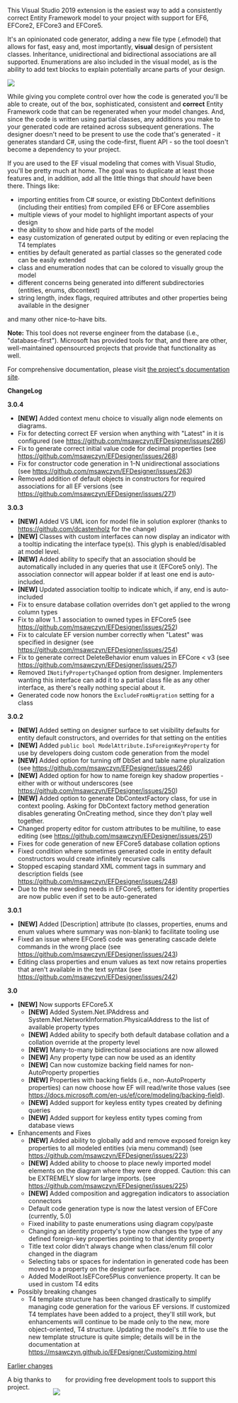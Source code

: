 This Visual Studio 2019 extension is the easiest way to add a consistently correct Entity Framework model to your project with support for EF6, EFCore2, EFCore3 and EFCore5.

It's an opinionated code generator, adding a new file type (.efmodel) that allows for fast, easy and, most importantly, **visual** design of persistent classes. Inheritance, unidirectional and bidirectional associations are all supported. Enumerations are also included in the visual model, as is the ability to add text blocks to explain potentially arcane parts of your design.

<img src="https://msawczyn.github.io/EFDesigner/images/Designer.jpg">

While giving you complete control over how the code is generated you'll be able to create, out of the box, sophisticated, consistent and **correct** Entity Framework code that can be regenerated when your model changes. And, since the code is written using partial classes, any additions you make to your generated code are retained across subsequent generations.
The designer doesn't need to be present to use the code that's generated - it generates standard C#, using the code-first, fluent API - so the tool doesn't become a dependency to your project.

If you are used to the EF visual modeling that comes with Visual Studio, you'll be pretty much at home. The goal was to duplicate at least those features and, in addition, add all the little things that _should_ have been there. Things like:

*   importing entities from C# source, or existing DbContext definitions (including their entities) from compiled EF6 or EFCore assemblies
*   multiple views of your model to highlight important aspects of your design
*   the ability to show and hide parts of the model
*   easy customization of generated output by editing or even replacing the T4 templates
*   entities by default generated as partial classes so the generated code can be easily extended
*   class and enumeration nodes that can be colored to visually group the model
*   different concerns being generated into different subdirectories (entities, enums, dbcontext)
*   string length, index flags, required attributes and other properties being available in the designer

and many other nice-to-have bits.

**Note:** This tool does not reverse engineer from the database (i.e., "database-first"). Microsoft has provided
tools for that, and there are other, well-maintained opensourced projects that provide that functionality as
well. 

For comprehensive documentation, please visit [the project's documentation site](https://msawczyn.github.io/EFDesigner/).

**ChangeLog**

**3.0.4**
   - **[NEW]** Added context menu choice to visually align node elements on diagrams.
   - Fix for detecting correct EF version when anything with "Latest" in it is configured (see https://github.com/msawczyn/EFDesigner/issues/266)
   - Fix to generate correct initial value code for decimal properties (see https://github.com/msawczyn/EFDesigner/issues/268)
   - Fix for constructor code generation in 1-N unidirectional associations (see https://github.com/msawczyn/EFDesigner/issues/263)
   - Removed addition of default objects in constructors for required associations for all EF versions (see https://github.com/msawczyn/EFDesigner/issues/271)

**3.0.3**
   - **[NEW]** Added VS UML icon for model file in solution explorer (thanks to https://github.com/dcastenholz for the change)
   - **[NEW]** Classes with custom interfaces can now display an indicator with a tooltip indicating the interface type(s). This glyph is enabled/disabled at model level.
   - **[NEW]** Added ability to specify that an association should be automatically included in any queries that use it (EFCore5 only). The association connector will appear bolder if at least one end is auto-included.
   - **[NEW]** Updated association tooltip to indicate which, if any, end is auto-included
   - Fix to ensure database collation overrides don't get applied to the wrong column types
   - Fix to allow 1..1 association to owned types in EFCore5 (see https://github.com/msawczyn/EFDesigner/issues/252)
   - Fix to calculate EF version number correctly when "Latest" was specified in designer (see https://github.com/msawczyn/EFDesigner/issues/254)
   - Fix to generate correct DeleteBehavior enum values in EFCore < v3 (see https://github.com/msawczyn/EFDesigner/issues/257)
   - Removed `INotifyPropertyChanged` option from designer. Implementers wanting this interface can add it to a partial class file as any other interface, as there's really nothing special about it.
   - Generated code now honors the `ExcludeFromMigration` setting for a class

**3.0.2**
   - **[NEW]** Added setting on designer surface to set visibility defaults for entity default constructors, and overrides for that setting on the entities
   - **[NEW]** Added `public bool ModelAttribute.IsForeignKeyProperty` for use by developers doing custom code generation from the model
   - **[NEW]** Added option for turning off DbSet and table name pluralization (see https://github.com/msawczyn/EFDesigner/issues/246)
   - **[NEW]** Added option for how to name foreign key shadow properties - either with or without underscores (see https://github.com/msawczyn/EFDesigner/issues/250)
   - **[NEW]** Added option to generate DbContextFactory class, for use in context pooling. Asking for DbContext factory method generation disables generating OnCreating method, since they don't play well together.
   - Changed property editor for custom attributes to be multiline, to ease editing (see https://github.com/msawczyn/EFDesigner/issues/251)
   - Fixes for code generation of new EFCore5 database collation options
   - Fixed condition where sometimes generated code in entity default constructors would create infinitely recursive calls
   - Stopped escaping standard XML comment tags in summary and description fields (see https://github.com/msawczyn/EFDesigner/issues/248)
   - Due to the new seeding needs in EFCore5, setters for identity properties are now public even if set to be auto-generated

**3.0.1**
   - **[NEW]** Added [Description] attribute (to classes, properties, enums and enum values where summary was non-blank) to facilitate tooling use
   - Fixed an issue where EFCore5 code was generating cascade delete commands in the wrong place (see https://github.com/msawczyn/EFDesigner/issues/243)
   - Editing class properties and enum values as text now retains properties that aren't available in the text syntax (see https://github.com/msawczyn/EFDesigner/issues/242)

**3.0**
   - **[NEW]** Now supports EFCore5.X 
      - **[NEW]** Added System.Net.IPAddress and System.Net.NetworkInformation.PhysicalAddress to the list of available property types
      - **[NEW]** Added ability to specify both default database collation and a collation override at the property level 
      - **[NEW]** Many-to-many bidirectional associations are now allowed 
      - **[NEW]** Any property type can now be used as an identity 
      - **[NEW]** Can now customize backing field names for non-AutoProperty properties 
      - **[NEW]** Properties with backing fields (i.e., non-AutoProperty properties) can now choose how EF will read/write those values (see https://docs.microsoft.com/en-us/ef/core/modeling/backing-field).
      - **[NEW]** Added support for keyless entity types created by defining queries
      - **[NEW]** Added support for keyless entity types coming from database views
   - Enhancements and Fixes
      - **[NEW]** Added ability to globally add and remove exposed foreign key properties to all modeled entities (via menu command) (see https://github.com/msawczyn/EFDesigner/issues/223)
      - **[NEW]** Added ability to choose to place newly imported model elements on the diagram where they were dropped. Caution: this can be EXTREMELY slow for large imports. (see https://github.com/msawczyn/EFDesigner/issues/225)
      - **[NEW]** Added composition and aggregation indicators to association connectors
      - Default code generation type is now the latest version of EFCore (currently, 5.0)
      - Fixed inability to paste enumerations using diagram copy/paste
      - Changing an identity property's type now changes the type of any defined foreign-key properties pointing to that identity property
      - Title text color didn't always change when class/enum fill color changed in the diagram
      - Selecting tabs or spaces for indentation in generated code has been moved to a property on the designer surface.
      - Added ModelRoot.IsEFCore5Plus convenience property. It can be used in custom T4 edits
   - Possibly breaking changes
      - T4 template structure has been changed drastically to simplify managing code generation for the various EF versions.
        If customized T4 templates have been added to a project, they'll still work, but enhancements will continue to be made only to the new, more 
        object-oriented, T4 structure. Updating the model's .tt file to use the new template structure is quite simple; details will be in the documentation 
        at https://msawczyn.github.io/EFDesigner/Customizing.html

[Earlier changes](https://github.com/msawczyn/EFDesigner/blob/master/changelog.txt)

A big thanks to <a href="https://www.jetbrains.com/?from=EFDesigner"><img src="https://msawczyn.github.io/EFDesigner/images/jetbrains-variant-2a.png" style="margin-bottom: -30px"></a> &nbsp; for providing free development tools to support this project.
